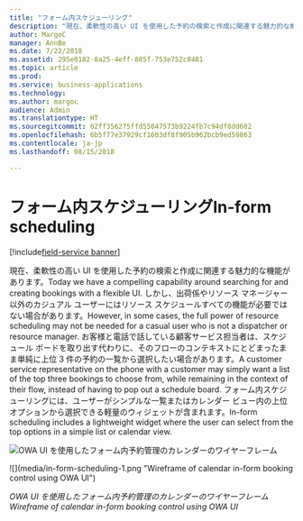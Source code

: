 ```yaml
---
title: "フォーム内スケジューリング"
description: "現在、柔軟性の高い UI を使用した予約の検索と作成に関連する魅力的な機能があります。"
author: MargoC
manager: AnnBe
ms.date: 7/22/2018
ms.assetid: 295e0182-8a25-4eff-885f-753e752c0481
ms.topic: article
ms.prod: 
ms.service: business-applications
ms.technology: 
ms.author: margoc
audience: Admin
ms.translationtype: HT
ms.sourcegitcommit: 62ff356275ffd55047573b9224fb7c94df8dd602
ms.openlocfilehash: 6b5f77e37929cf1603df8f905b962bcb9ed59863
ms.contentlocale: ja-jp
ms.lasthandoff: 08/15/2018

---
```


#  <a name="in-form-scheduling"></a><span data-ttu-id="4fd25-103">フォーム内スケジューリング</span><span class="sxs-lookup"><span data-stu-id="4fd25-103">In-form scheduling</span></span>

[!include[field-service banner](../../../includes/field-service.md)]



<span data-ttu-id="4fd25-104">現在、柔軟性の高い UI を使用した予約の検索と作成に関連する魅力的な機能があります。</span><span class="sxs-lookup"><span data-stu-id="4fd25-104">Today we have a compelling capability around searching for and creating bookings with a flexible UI.</span></span> <span data-ttu-id="4fd25-105">しかし、出荷係やリソース マネージャー以外のカジュアル ユーザーにはリソース スケジュールすべての機能が必要ではない場合があります。</span><span class="sxs-lookup"><span data-stu-id="4fd25-105">However, in some cases, the full power of resource scheduling may not be needed for a casual user who is not a dispatcher or resource manager.</span></span> <span data-ttu-id="4fd25-106">お客様と電話で話している顧客サービス担当者は、スケジュール ボードを取り出す代わりに、そのフローのコンテキストにとどまったまま単純に上位 3 件の予約の一覧から選択したい場合があります。</span><span class="sxs-lookup"><span data-stu-id="4fd25-106">A customer service representative on the phone with a customer may simply want a list of the top three bookings to choose from, while remaining in the context of their flow, instead of having to pop out a schedule board.</span></span>
<span data-ttu-id="4fd25-107">フォーム内スケジューリングには、ユーザーがシンプルな一覧またはカレンダー ビュー内の上位オプションから選択できる軽量のウィジェットが含まれます。</span><span class="sxs-lookup"><span data-stu-id="4fd25-107">In-form scheduling includes a lightweight widget where the user can select from the top options in a simple list or calendar view.</span></span>


<span data-ttu-id="4fd25-108">![](media/in-form-scheduling-1.png "OWA UI を使用したフォーム内予約管理のカレンダーのワイヤーフレーム")
<!-- picture --></span><span class="sxs-lookup"><span data-stu-id="4fd25-108">![](media/in-form-scheduling-1.png "Wireframe of calendar in-form booking control using OWA UI")
<!-- picture --></span></span>

<span data-ttu-id="4fd25-109">*OWA UI を使用したフォーム内予約管理のカレンダーのワイヤーフレーム*</span><span class="sxs-lookup"><span data-stu-id="4fd25-109">*Wireframe of calendar in-form booking control using OWA UI*</span></span>


